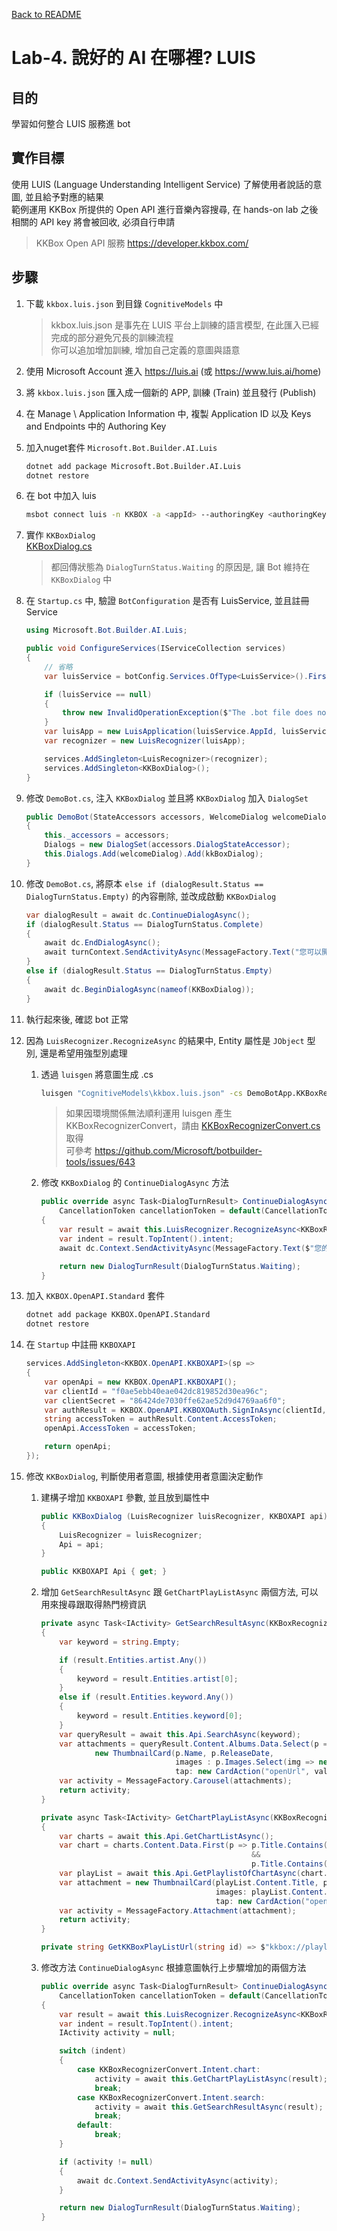 [Back to README](README.md)

# Lab-4. 說好的 AI 在哪裡? LUIS
   
## 目的
學習如何整合 LUIS 服務進 bot

## 實作目標
使用 LUIS (Language Understanding Intelligent Service) 了解使用者說話的意圖, 並且給予對應的結果  
範例運用 KKBox 所提供的 Open API 進行音樂內容搜尋, 在 hands-on lab 之後相關的 API key 將會被回收, 必須自行申請

> KKBox Open API 服務 <https://developer.kkbox.com/>

## 步驟
1. 下載 `kkbox.luis.json` 到目錄 `CognitiveModels` 中

   > kkbox.luis.json 是事先在 LUIS 平台上訓練的語言模型, 在此匯入已經完成的部分避免冗長的訓練流程  
   > 你可以追加增加訓練, 增加自己定義的意圖與語意  
   
2. 使用 Microsoft Account 進入 https://luis.ai (或 https://www.luis.ai/home)

3. 將 `kkbox.luis.json` 匯入成一個新的 APP, 訓練 (Train) 並且發行 (Publish)

4. 在 Manage \ Application Information 中, 複製 Application ID 以及 Keys and Endpoints 中的 Authoring Key

5. 加入nuget套件 `Microsoft.Bot.Builder.AI.Luis` 
    ```sh
    dotnet add package Microsoft.Bot.Builder.AI.Luis
    dotnet restore
    ```

6. 在 bot 中加入 luis
    ```sh
    msbot connect luis -n KKBOX -a <appId> --authoringKey <authoringKey> --version 0.1
    ```

7. 實作 `KKBoxDialog`  
   [KKBoxDialog.cs](code/KKBoxDialog.cs)
   
   > 都回傳狀態為 `DialogTurnStatus.Waiting` 的原因是, 讓 Bot 維持在 `KKBoxDialog` 中

8. 在 `Startup.cs` 中, 驗證 `BotConfiguration` 是否有 LuisService, 並且註冊 Service
    ```csharp
    using Microsoft.Bot.Builder.AI.Luis;

    public void ConfigureServices(IServiceCollection services)
    {
        // 省略
        var luisService = botConfig.Services.OfType<LuisService>().FirstOrDefault();

        if (luisService == null)
        {
            throw new InvalidOperationException($"The .bot file does not contain an luis service with name '{environment}'.");
        }
        var luisApp = new LuisApplication(luisService.AppId, luisService.AuthoringKey, luisService.GetEndpoint());
        var recognizer = new LuisRecognizer(luisApp);

        services.AddSingleton<LuisRecognizer>(recognizer);
        services.AddSingleton<KKBoxDialog>();
    }
    ```

9.  修改 `DemoBot.cs`, 注入 `KKBoxDialog` 並且將 `KKBoxDialog` 加入 `DialogSet`
    ```csharp
    public DemoBot(StateAccessors accessors, WelcomeDialog welcomeDialog, KKBoxDialog kkBoxDialog)
    {
        this._accessors = accessors;
        Dialogs = new DialogSet(accessors.DialogStateAccessor);
        this.Dialogs.Add(welcomeDialog).Add(kkBoxDialog);
    }
    ```

10. 修改 `DemoBot.cs`, 將原本 `else if (dialogResult.Status == DialogTurnStatus.Empty)` 的內容刪除, 並改成啟動 `KKBoxDialog`
    ```csharp
    var dialogResult = await dc.ContinueDialogAsync();
    if (dialogResult.Status == DialogTurnStatus.Complete)
    {
        await dc.EndDialogAsync();
        await turnContext.SendActivityAsync(MessageFactory.Text("您可以開始跟我聊天"));
    }
    else if (dialogResult.Status == DialogTurnStatus.Empty)
    {
        await dc.BeginDialogAsync(nameof(KKBoxDialog));
    }
    ```

11. 執行起來後, 確認 bot 正常

12. 因為 `LuisRecognizer.RecognizeAsync` 的結果中, Entity 屬性是 `JObject` 型別, 還是希望用強型別處理
    
    1. 透過 `luisgen` 將意圖生成 .cs 
        ```sh
        luisgen "CognitiveModels\kkbox.luis.json" -cs DemoBotApp.KKBoxRecognizerConvert
        ```

        > 如果因環境關係無法順利運用 luisgen 產生 KKBoxRecognizerConvert，請由 [KKBoxRecognizerConvert.cs](code/KKBoxRecognizerConvert.cs) 取得   
        > 可參考 <https://github.com/Microsoft/botbuilder-tools/issues/643>


    2. 修改 `KKBoxDialog` 的 `ContinueDialogAsync` 方法
        ```csharp
        public override async Task<DialogTurnResult> ContinueDialogAsync(DialogContext dc, 
            CancellationToken cancellationToken = default(CancellationToken))
        {
            var result = await this.LuisRecognizer.RecognizeAsync<KKBoxRecognizerConvert>(dc.Context, cancellationToken);
            var indent = result.TopIntent().intent;
            await dc.Context.SendActivityAsync(MessageFactory.Text($"您的意圖是: {indent}, {result.Entities}"));

            return new DialogTurnResult(DialogTurnStatus.Waiting);
        }
        ```

13. 加入 `KKBOX.OpenAPI.Standard` 套件
    ```sh
    dotnet add package KKBOX.OpenAPI.Standard
    dotnet restore
    ```

14. 在 `Startup` 中註冊 `KKBOXAPI`
    ```csharp
    services.AddSingleton<KKBOX.OpenAPI.KKBOXAPI>(sp =>
    {
        var openApi = new KKBOX.OpenAPI.KKBOXAPI();
        var clientId = "f0ae5ebb40eae042dc819852d30ea96c";
        var clientSecret = "86424de7030ffe62ae52d9d4769aa6f0";
        var authResult = KKBOX.OpenAPI.KKBOXOAuth.SignInAsync(clientId, clientSecret).Result;
        string accessToken = authResult.Content.AccessToken;
        openApi.AccessToken = accessToken;

        return openApi;
    });
    ```

15. 修改 `KKBoxDialog`, 判斷使用者意圖, 根據使用者意圖決定動作

    1. 建構子增加 `KKBOXAPI` 參數, 並且放到屬性中
        ```csharp
        public KKBoxDialog (LuisRecognizer luisRecognizer, KKBOXAPI api) : base(nameof(KKBoxDialog))
        {
            LuisRecognizer = luisRecognizer;
            Api = api;
        }

        public KKBOXAPI Api { get; }
        ```

    2. 增加 `GetSearchResultAsync` 跟 `GetChartPlayListAsync` 兩個方法, 可以用來搜尋跟取得熱門榜資訊
        ```csharp
        private async Task<IActivity> GetSearchResultAsync(KKBoxRecognizerConvert result)
        {
            var keyword = string.Empty;

            if (result.Entities.artist.Any())
            {
                keyword = result.Entities.artist[0];
            }
            else if (result.Entities.keyword.Any())
            {
                keyword = result.Entities.keyword[0];
            }
            var queryResult = await this.Api.SearchAsync(keyword);
            var attachments = queryResult.Content.Albums.Data.Select(p =>
                    new ThumbnailCard(p.Name, p.ReleaseDate,
                                      images : p.Images.Select(img => new CardImage(img.Url)).ToList(),
                                      tap: new CardAction("openUrl", value: GetKKBoxPlayListUrl(p.Id))).ToAttachment());
            var activity = MessageFactory.Carousel(attachments);
            return activity;
        }

        private async Task<IActivity> GetChartPlayListAsync(KKBoxRecognizerConvert result)
        {
            var charts = await this.Api.GetChartListAsync();
            var chart = charts.Content.Data.First(p => p.Title.Contains(result.Entities.chart_type.FirstOrDefault()) 
                                                       && 
                                                       p.Title.Contains(result.Entities.lang.FirstOrDefault()));
            var playList = await this.Api.GetPlaylistOfChartAsync(chart.Id);
            var attachment = new ThumbnailCard(playList.Content.Title, playList.Content.UpdateAt,
                                               images: playList.Content.Images.Select(img => new CardImage(img.Url)).ToList(),
                                               tap: new CardAction("openUrl", value: GetKKBoxPlayListUrl(playList.Content.Id))).ToAttachment();
            var activity = MessageFactory.Attachment(attachment);
            return activity;
        }

        private string GetKKBoxPlayListUrl(string id) => $"kkbox://playlist/{id}";
        ```

    3. 修改方法 `ContinueDialogAsync` 根據意圖執行上步驟增加的兩個方法
        ```csharp
        public override async Task<DialogTurnResult> ContinueDialogAsync (DialogContext dc,
            CancellationToken cancellationToken = default(CancellationToken))
        {
            var result = await this.LuisRecognizer.RecognizeAsync<KKBoxRecognizerConvert>(dc.Context, cancellationToken);
            var indent = result.TopIntent().intent;
            IActivity activity = null;

            switch (indent)
            {
                case KKBoxRecognizerConvert.Intent.chart:
                    activity = await this.GetChartPlayListAsync(result);
                    break;
                case KKBoxRecognizerConvert.Intent.search:
                    activity = await this.GetSearchResultAsync(result);
                    break;
                default:
                    break;
            }

            if (activity != null)
            {
                await dc.Context.SendActivityAsync(activity);
            }

            return new DialogTurnResult(DialogTurnStatus.Waiting);
        }
        ```
